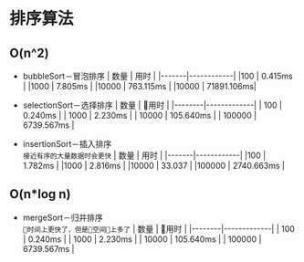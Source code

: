 # 排序算法
## O(n^2)
* bubbleSort－冒泡排序 
  |  数量  |     用时   |
  |-------|------------|
  |100    | 0.415ms    |
  |1000   | 7.805ms    |
  |10000  | 763.115ms  |
  |10000  | 71891.106ms|

* selectionSort－选择排序 
  |  数量   |    用时     |
  |--------|-------------|
  | 100    | 0.240ms     |
  | 1000   | 2.230ms     |
  | 10000  | 105.640ms   |
  | 100000 | 6739.567ms  |

* insertionSort－插入排序  
  `接近有序的大量数据时会更快`
  |  数量  |     用时   |
  |-------|------------|
  |100    | 1.782ms    |
  |1000   | 2.816ms    |
  |10000  | 33.037     |
  |100000 | 2740.663ms |
       
## O(n*log n)
* mergeSort－归并排序   
  `时间上更快了，但是空间上多了`
  |  数量   |    用时     |
  |--------|-------------|
  | 100    | 0.240ms     |
  | 1000   | 2.230ms     |
  | 10000  | 105.640ms   |
  | 100000 | 6739.567ms  |
